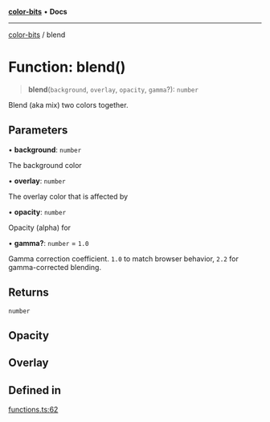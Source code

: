 [**color-bits**](../README.md) • **Docs**

***

[color-bits](../README.md) / blend

# Function: blend()

> **blend**(`background`, `overlay`, `opacity`, `gamma`?): `number`

Blend (aka mix) two colors together.

## Parameters

• **background**: `number`

The background color

• **overlay**: `number`

The overlay color that is affected by

• **opacity**: `number`

Opacity (alpha) for

• **gamma?**: `number` = `1.0`

Gamma correction coefficient. `1.0` to match browser behavior, `2.2` for gamma-corrected blending.

## Returns

`number`

## Opacity

## Overlay

## Defined in

[functions.ts:62](https://github.com/romgrk/color-bits/blob/46654221c2bd18a43f39bdeed108b1969f1dad41/src/functions.ts#L62)
